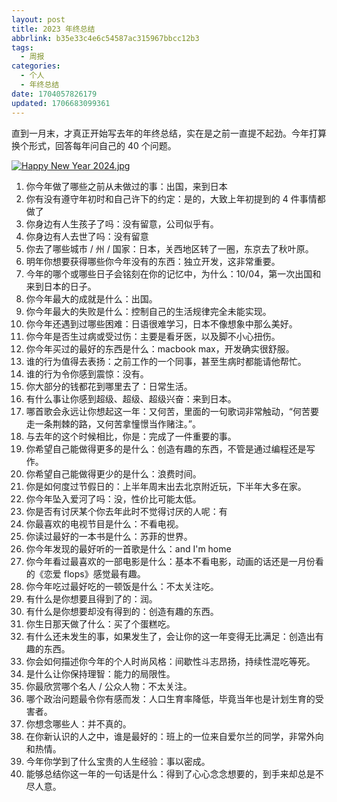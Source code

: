 ```yaml
---
layout: post
title: 2023 年终总结
abbrlink: b35e33c4e6c54587ac315967bbcc12b3
tags:
  - 周报
categories:
  - 个人
  - 年终总结
date: 1704057826179
updated: 1706683099361
---
```


直到一月末，才真正开始写去年的年终总结，实在是之前一直提不起劲。今年打算换个形式，回答每年问自己的 40 个问题。

[![Happy New Year 2024.jpg](/resources/06e8ba98d81e478a96c2e08e5ef09181.jpg)](https://www.pixiv.net/en/artworks/114763242)

1.  你今年做了哪些之前从未做过的事：出国，来到日本
2.  你有没有遵守年初时和自己许下的约定：是的，大致上年初提到的 4 件事情都做了
3.  你身边有人生孩子了吗：没有留意，公司似乎有。
4.  你身边有人去世了吗：没有留意
5.  你去了哪些城市 / 州 / 国家：日本，关西地区转了一圈，东京去了秋叶原。
6.  明年你想要获得哪些你今年没有的东西：独立开发，这非常重要。
7.  今年的哪个或哪些日子会铭刻在你的记忆中，为什么：10/04，第一次出国和来到日本的日子。
8.  你今年最大的成就是什么：出国。
9.  你今年最大的失败是什么：控制自己的生活规律完全未能实现。
10. 你今年还遇到过哪些困难：日语很难学习，日本不像想象中那么美好。
11. 你今年是否生过病或受过伤：主要是看牙医，以及脚不小心扭伤。
12. 你今年买过的最好的东西是什么：macbook max，开发确实很舒服。
13. 谁的行为值得去表扬：之前工作的一个同事，甚至生病时都能请他帮忙。
14. 谁的行为令你感到震惊：没有。
15. 你大部分的钱都花到哪里去了：日常生活。
16. 有什么事让你感到超级、超级、超级兴奋：来到日本。
17. 哪首歌会永远让你想起这一年：又何苦，里面的一句歌词非常触动，“何苦要走一条荆棘的路，又何苦拿憧憬当作赌注。”。
18. 与去年的这个时候相比，你是：完成了一件重要的事。
19. 你希望自己能做得更多的是什么：创造有趣的东西，不管是通过编程还是写作。
20. 你希望自己能做得更少的是什么：浪费时间。
21. 你是如何度过节假日的：上半年周末出去北京附近玩，下半年大多在家。
22. 你今年坠入爱河了吗：没，性价比可能太低。
23. 你是否有讨厌某个你去年此时不觉得讨厌的人呢：有
24. 你最喜欢的电视节目是什么：不看电视。
25. 你读过最好的一本书是什么：苏菲的世界。
26. 你今年发现的最好听的一首歌是什么：and I'm home
27. 你今年看过最喜欢的一部电影是什么：基本不看电影，动画的话还是一月份看的《恋爱 flops》感觉最有趣。
28. 你今年吃过最好吃的一顿饭是什么：不太关注吃。
29. 有什么是你想要且得到了的：润。
30. 有什么是你想要却没有得到的：创造有趣的东西。
31. 你生日那天做了什么：买了个蛋糕吃。
32. 有什么还未发生的事，如果发生了，会让你的这一年变得无比满足：创造出有趣的东西。
33. 你会如何描述你今年的个人时尚风格：间歇性斗志昂扬，持续性混吃等死。
34. 是什么让你保持理智：能力的局限性。
35. 你最欣赏哪个名人 / 公众人物：不太关注。
36. 哪个政治问题最令你有感而发：人口生育率降低，毕竟当年也是计划生育的受害者。
37. 你想念哪些人：并不真的。
38. 在你新认识的人之中，谁是最好的：班上的一位来自爱尔兰的同学，非常外向和热情。
39. 今年你学到了什么宝贵的人生经验：事以密成。
40. 能够总结你这一年的一句话是什么：得到了心心念念想要的，到手来却总是不尽人意。
